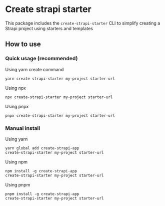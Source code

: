 # Create strapi starter

This package includes the `create-strapi-starter` CLI to simplify creating a Strapi project using starters and templates

## How to use

### Quick usage (recommended)

Using yarn create command

```
yarn create strapi-starter my-project starter-url
```

Using npx

```
npx create-strapi-starter my-project starter-url
```

Using pnpx

```
pnpx create-strapi-starter my-project starter-url
```

### Manual install

Using yarn

```
yarn global add create-strapi-app
create-strapi-starter my-project starter-url
```

Using npm

```
npm install -g create-strapi-app
create-strapi-starter my-project starter-url
```

Using pnpm

```
pnpm install -g create-strapi-app
create-strapi-starter my-project starter-url
```
